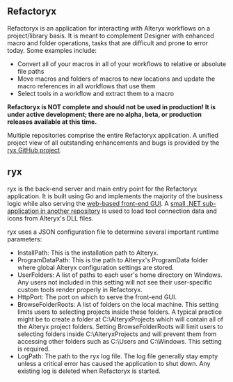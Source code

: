 ## Refactoryx

Refactoryx is an application for interacting with Alteryx workflows on a project/library basis.  It is meant to complement Designer with enhanced macro and folder operations, tasks that are difficult and prone to error today.  Some examples include:
- Convert all of your macros in all of your workflows to relative or absolute file paths
- Move macros and folders of macros to new locations and update the macro references in all workflows that use them
- Select tools in a workflow and extract them to a macro

**Refactoryx is NOT complete and should not be used in production!  It is under active development; there are no alpha, beta, or production releases available at this time.**

Multiple repositories comprise the entire Refactoryx application.  A unified project view of all outstanding enhancements and bugs is provided by the [ryx GitHub project](https://github.com/users/tlarsen7572/projects/1).

## ryx

ryx is the back-end server and main entry point for the Refactoryx application.  It is built using Go and implements the majority of the business logic while also serving the [web-based front-end GUI](https://github.com/tlarsen7572/ryx_gui).  A [small .NET sub-application in another repository](https://github.com/tlarsen7572/IconLoader) is used to load tool connection data and icons from Alteryx's DLL files.

ryx uses a JSON configuration file to determine several important runtime parameters:
- InstallPath: This is the installation path to Alteryx.
- ProgramDataPath: This is the path to Alteryx's ProgramData folder where global Alteryx configuration settings are stored.
- UserFolders: A list of paths to each user's home directory on Windows.  Any users not included in this setting will not see their user-specific custom tools render properly in Refactoryx.
- HttpPort: The port on which to serve the front-end GUI.
- BrowseFolderRoots: A list of folders on the local machine.  This setting limits users to selecting projects inside these folders.  A typical practice might be to create a folder at C:\AlteryxProjects which will contain all of the Alteryx project folders.  Setting BrowseFolderRoots will limit users to selecting folders inside C:\AlteryxProjects and will prevent them from accessing other folders such as C:\Users and C:\Windows.  This setting is required.
- LogPath: The path to the ryx log file.  The log file generally stay empty unless a critical error has caused the application to shut down.  Any existing log is deleted when Refactoryx is started.

